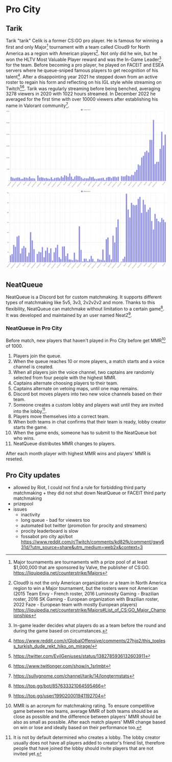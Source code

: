 # Pro City

## Tarik

Tarik "tarik" Celik is a former CS:GO pro player. He is famous for winning a first and only Major[^major] tournament with a team called Cloud9 for North America as a region with American players[^only]. Not only did he win, but he won the HLTV Most Valuable Player reward and was the In-Game Leader[^IGL] for the team. Before becoming a pro player, he played on FACEIT and ESEA servers where he queue-sniped famous players to get recognition of his talent[^c1]. After a disappointing year 2021 he stepped down from an active roster to regain his form and reflecting on his IGL style while streaming on Twitch[^c2][^c3].
Tarik was regularly streaming before being benched, averaging 3278 viewers in 2020 with 1022 hours streamed. In December 2022 he averaged for the first time with over 10000 viewers after establishing his name in Valorant community[^c4].
  !["Monthly average viewers graph"](../img/SG_monthly_average_viewers.png "Monthly average viewers")
    !["Monthly hours streamed"](../img/SG_monthly_streamed_hours.png)

## NeatQueue

NeatQueue is a Discord bot for custom matchmaking. It supports different types of matchmaking like 5v5, 3v3, 2v2v2v2 and more. Thanks to this flexibility, NeatQueue can matchmake without limitation to a certain game[^NQ]. It was developed and maintained by an user named NeatZ[^NZ].

### NeatQueue in Pro City

  Before match, new players that haven't played in Pro City before get MMR[^MMR] of 1000.

  1) Players join the queue.
  2) When the queue reaches 10 or more players, a match starts and a voice channel is created.
  3) When all players join the voice channel, two captains are randomly selected from four people with the highest MMR.
  4) Captains alternate choosing players to their team.
  5) Captains alternate on vetoing maps, until one map remains.
  6) Discord bot moves players into two new voice channels based on their team.
  7) Someone creates a custom lobby and players wait until they are invited into the lobby[^someone].
  8) Players move themselves into a correct team.
  9) When both teams in chat confirms that their team is ready, lobby creator starts the game.
  10) When the game ends, someone has to submit to the NeatQueue bot who wins.
  11) NeatQueue distributes MMR changes to players.

  After each month player with highest MMR wins and players' MMR is reseted.

## Pro City updates
  
- allowed by Riot, I could not find a rule for forbidding third party matchmaking + they did not shut down NeatQueue or FACEIT third party matchmaking
- prizepool
- issues
  - inactivity
  - long queue - bad for viewers too
  - automated bot twitter (promotion for procity and streamers)
  - procity leaderboard is slow
  - fossabot pro city api/bot <https://www.reddit.com/r/Twitch/comments/kd82fk/comment/gwy631d/?utm_source=share&utm_medium=web2x&context=3>

[^major]: Major tournaments are tournaments with a prize pool of at least $1,000,000 that are sponsored by Valve, the publisher of CS:GO.
<https://liquipedia.net/counterstrike/Majors>

[^only]: Cloud9 is not the only American organization or a team in North America region to win a Major tournament, but the rosters were not American (2015 Team Envy - French roster, 2016 Luminosity Gaming - Brazilian roster, 2016 SK Gaming - European organization with Brazilian roster, 2022 Faze - European team with mostly European players) <https://liquipedia.net/counterstrike/Majors#List_of_CS:GO_Major_Championships>

[^IGL]: In-game leader decides what players do as a team before the round and during the game based on circumstances.

[^c1]: <https://www.reddit.com/r/GlobalOffensive/comments/27hjq2/this_topless_turkish_dude_rekt_hiko_on_mirage/>

[^c2]: <https://twitter.com/EvilGeniuses/status/1382785936132603911>

[^c3]: <https://www.twitlonger.com/show/n_1srlmbt>

[^c4]: <https://sullygnome.com/channel/tarik/14/longtermstats>

[^NQ]: <https://top.gg/bot/857633321064595466>

[^NZ]: <https://top.gg/user/199020001941192704>

[^MMR]: MMR is an acronym for matchmaking rating. To ensure competitive game between two teams, average MMR of both teams should be as close as possible and the difference between players' MMR should be also as small as possible. After each match players' MMR change based on win or lose and ideally based on their performance too.

[^someone]: It is not by default determined who creates a lobby. The lobby creator usually does not have all players added to creator's friend list, therefore people that have joined the lobby should invite players that are not invited yet.
